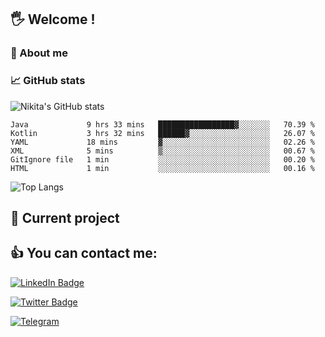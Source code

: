 ## 🖐 Welcome !

### 🙂 About me

### 📈 GitHub stats
![Nikita's GitHub stats](https://github-readme-stats.vercel.app/api?username=DOMOKUL&show_icons=true&theme=gruvbox)

<!--START_SECTION:waka-->

```text
Java             9 hrs 33 mins   █████████████████▓░░░░░░░   70.39 %
Kotlin           3 hrs 32 mins   ██████▓░░░░░░░░░░░░░░░░░░   26.07 %
YAML             18 mins         ▓░░░░░░░░░░░░░░░░░░░░░░░░   02.26 %
XML              5 mins          ▒░░░░░░░░░░░░░░░░░░░░░░░░   00.67 %
GitIgnore file   1 min           ░░░░░░░░░░░░░░░░░░░░░░░░░   00.20 %
HTML             1 min           ░░░░░░░░░░░░░░░░░░░░░░░░░   00.16 %
```

<!--END_SECTION:waka-->

![Top Langs](https://github-readme-stats.vercel.app/api/top-langs/?username=DOMOKUL&layout=compact&show_icons=true&theme=gruvbox)

## 🎨 Current project

## 👍 You can contact me:

[![LinkedIn Badge](https://img.shields.io/badge/LinkedIn-Profile-informational?style=flat&logo=linkedin&logoColor=white&color=0D76A8)](https://www.linkedin.com/in/strokach-nikita-810b50230/)

[![Twitter Badge](https://img.shields.io/badge/Twitter-Profile-informational?style=flat&logo=twitter&logoColor=white&color=0D76A8)](https://twitter.com/domokul)

[![Telegram](https://img.shields.io/badge/Telegram-Profile-informational?style=flat&logo=telegram&logoColor=white&color=0D76A8)](https://t.me/Domokul)



